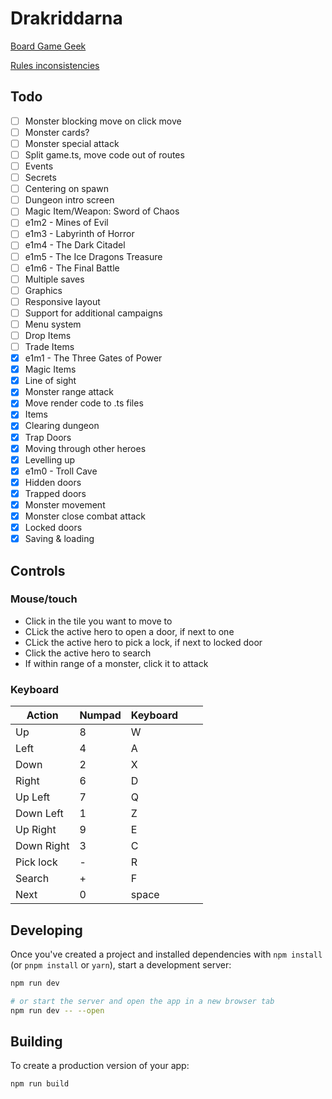 # Drakriddarna

[Board Game Geek](https://boardgamegeek.com/image/4326455/dragonfire)

[Rules inconsistencies](https://boardgamegeek.com/thread/2896557/rules-omissions-ambiguities-and-oddities)

## Todo
- [ ] Monster blocking move on click move
- [ ] Monster cards?
- [ ] Monster special attack
- [ ] Split game.ts, move code out of routes
- [ ] Events
- [ ] Secrets
- [ ] Centering on spawn
- [ ] Dungeon intro screen
- [ ] Magic Item/Weapon: Sword of Chaos
- [ ] e1m2 - Mines of Evil
- [ ] e1m3 - Labyrinth of Horror
- [ ] e1m4 - The Dark Citadel
- [ ] e1m5 - The Ice Dragons Treasure
- [ ] e1m6 - The Final Battle
- [ ] Multiple saves
- [ ] Graphics
- [ ] Responsive layout
- [ ] Support for additional campaigns
- [ ] Menu system
- [ ] Drop Items
- [ ] Trade Items
- [X] e1m1 - The Three Gates of Power
- [X] Magic Items
- [X] Line of sight
- [X] Monster range attack
- [X] Move render code to .ts files
- [X] Items
- [X] Clearing dungeon
- [X] Trap Doors
- [X] Moving through other heroes
- [X] Levelling up
- [X] e1m0 - Troll Cave
- [X] Hidden doors
- [X] Trapped doors
- [X] Monster movement
- [X] Monster close combat attack
- [X] Locked doors
- [X] Saving & loading

## Controls
### Mouse/touch
* Click in the tile you want to move to
* CLick the active hero to open a door, if next to one
* CLick the active hero to pick a lock, if next to locked door
* Click the active hero to search
* If within range of a monster, click it to attack

### Keyboard
| Action     | Numpad | Keyboard |   |   |
|------------|--------|----------|---|---|
| Up         | 8      | W        |   |   |
| Left       | 4      | A        |   |   |
| Down       | 2      | X        |   |   |
| Right      | 6      | D        |   |   |
| Up Left    | 7      | Q        |   |   |
| Down Left  | 1      | Z        |   |   |
| Up Right   | 9      | E        |   |   |
| Down Right | 3      | C        |   |   |
| Pick lock  | -      | R        |   |   |
| Search     | +      | F        |   |   |
| Next       | 0      | space    |   |   |

## Developing

Once you've created a project and installed dependencies with `npm install` (or `pnpm install` or `yarn`), start a development server:

```bash
npm run dev

# or start the server and open the app in a new browser tab
npm run dev -- --open
```

## Building

To create a production version of your app:

```bash
npm run build
```
